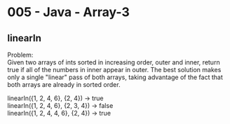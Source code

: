005 - Java - Array-3
=====================

linearIn
----------

Problem:  
Given two arrays of ints sorted in increasing order, outer and inner, return true if all of the numbers in inner appear in outer. The best solution makes only a single "linear" pass of both arrays, taking advantage of the fact that both arrays are already in sorted order. 
>
linearIn({1, 2, 4, 6}, {2, 4}) → true  
linearIn({1, 2, 4, 6}, {2, 3, 4}) → false  
linearIn({1, 2, 4, 4, 6}, {2, 4}) → true  
